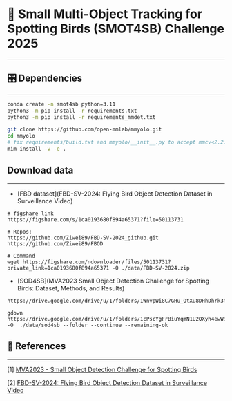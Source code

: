 # 📝 Small Multi-Object Tracking for Spotting Birds (SMOT4SB) Challenge 2025
***

## 🎛  Dependencies
***

```bash
conda create -n smot4sb python=3.11
python3 -m pip install -r requirements.txt
python3 -m pip install -r requirements_mmdet.txt

git clone https://github.com/open-mmlab/mmyolo.git
cd mmyolo
# fix requirements/build.txt and mmyolo/__init__.py to accept mmcv<2.2.0
mim install -v -e .
```

## Download data ##
***

- [FBD dataset](FBD-SV-2024: Flying Bird Object Detection Dataset in Surveillance Video)
```
# figshare link
https://figshare.com/s/1ca0193680f894a65371?file=50113731

# Repos:
https://github.com/Ziwei89/FBD-SV-2024_github.git
https://github.com/Ziwei89/FBOD

# Command
wget https://figshare.com/ndownloader/files/50113731?private_link=1ca0193680f894a65371 -O ./data/FBD-SV-2024.zip
```

- [SOD4SB](MVA2023 Small Object Detection Challenge for Spotting Birds: Dataset, Methods, and Results)
```
https://drive.google.com/drive/u/1/folders/1WnvpWi8C7GHu_OtXu8DHhDhrk3fCUliI

gdown https://drive.google.com/drive/u/1/folders/1cPscYgFrBiuYqmN1U2QXyh4ewWiwxUXw -O  ./data/sod4sb --folder --continue --remaining-ok
```

## :gem: References ##
***

[1] [MVA2023 - Small Object Detection Challenge for Spotting Birds](https://github.com/IIM-TTIJ/MVA2023SmallObjectDetection4SpottingBirds)

[2] [FBD-SV-2024: Flying Bird Object Detection Dataset in Surveillance Video]()
